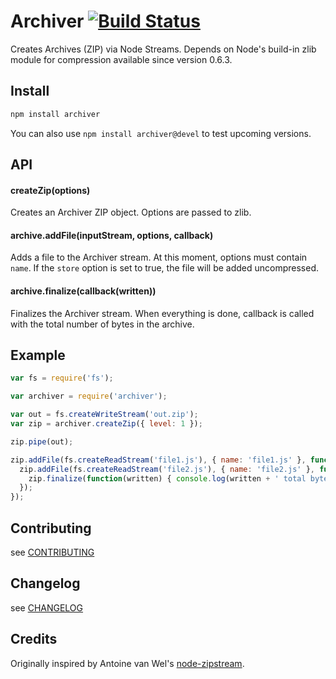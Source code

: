 # Archiver [![Build Status](https://secure.travis-ci.org/ctalkington/node-archiver.png?branch=master)](http://travis-ci.org/ctalkington/node-archiver)

Creates Archives (ZIP) via Node Streams. Depends on Node's build-in zlib module for compression available since version 0.6.3.

## Install

```bash
npm install archiver
```

You can also use `npm install archiver@devel` to test upcoming versions.

## API

#### createZip(options)

Creates an Archiver ZIP object. Options are passed to zlib.

#### archive.addFile(inputStream, options, callback)

Adds a file to the Archiver stream. At this moment, options must contain `name`. If the `store` option is set to true, the file will be added uncompressed.

#### archive.finalize(callback(written))

Finalizes the Archiver stream. When everything is done, callback is called with the total number of bytes in the archive.

## Example
```javascript
var fs = require('fs');

var archiver = require('archiver');

var out = fs.createWriteStream('out.zip');
var zip = archiver.createZip({ level: 1 });

zip.pipe(out);

zip.addFile(fs.createReadStream('file1.js'), { name: 'file1.js' }, function() {
  zip.addFile(fs.createReadStream('file2.js'), { name: 'file2.js' }, function() {
    zip.finalize(function(written) { console.log(written + ' total bytes written'); });
  });
});
```

## Contributing

see [CONTRIBUTING](https://github.com/ctalkington/node-archiver/blob/master/CONTRIBUTING.md)

## Changelog

see [CHANGELOG](https://github.com/ctalkington/node-archiver/blob/master/CHANGELOG)

## Credits
Originally inspired by Antoine van Wel's [node-zipstream](https://github.com/wellawaretech/node-zipstream).